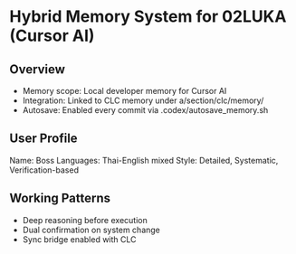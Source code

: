 # Hybrid Memory System for 02LUKA (Cursor AI)

## Overview
- Memory scope: Local developer memory for Cursor AI
- Integration: Linked to CLC memory under a/section/clc/memory/
- Autosave: Enabled every commit via .codex/autosave_memory.sh

## User Profile
Name: Boss
Languages: Thai-English mixed
Style: Detailed, Systematic, Verification-based

## Working Patterns
- Deep reasoning before execution
- Dual confirmation on system change
- Sync bridge enabled with CLC
